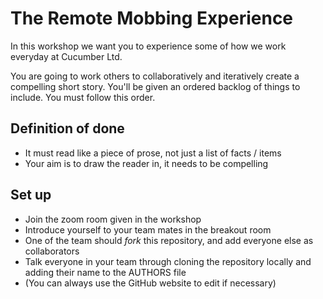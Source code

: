 # The Remote Mobbing Experience

In this workshop we want you to experience some of how we work everyday at Cucumber Ltd.

You are going to work others to collaboratively and iteratively create a compelling short story. You'll be given an ordered backlog of things to include. You must follow this order.

## Definition of done

* It must read like a piece of prose, not just a list of facts / items
* Your aim is to draw the reader in, it needs to be compelling

## Set up

* Join the zoom room given in the workshop
* Introduce yourself to your team mates in the breakout room
* One of the team should _fork_ this repository, and add everyone else as collaborators
* Talk everyone in your team through cloning the repository locally and adding their name to the AUTHORS file
* (You can always use the GitHub website to edit if necessary)
